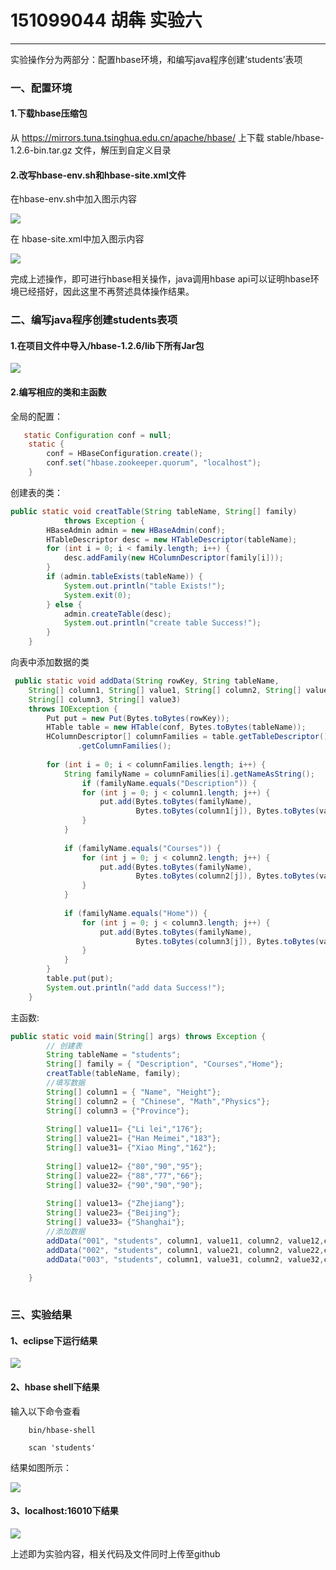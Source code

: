 # 151099044 胡犇 实验六

------
实验操作分为两部分：配置hbase环境，和编写java程序创建‘students’表项
### 一、配置环境
#### 1.下载hbase压缩包
从 https://mirrors.tuna.tsinghua.edu.cn/apache/hbase/ 上下载 stable/hbase-1.2.6-bin.tar.gz 文件，解压到自定义目录
#### 2.改写hbase-env.sh和hbase-site.xml文件
在hbase-env.sh中加入图示内容

![](https://i.imgur.com/UA3MVbb.png)

在 hbase-site.xml中加入图示内容

![](https://i.imgur.com/6k8jseG.png) 



完成上述操作，即可进行hbase相关操作，java调用hbase api可以证明hbase环境已经搭好，因此这里不再赘述具体操作结果。

### 二、编写java程序创建students表项
#### 1.在项目文件中导入/hbase-1.2.6/lib下所有Jar包

![](https://i.imgur.com/BZUNUTX.png)

#### 2.编写相应的类和主函数

全局的配置：

``` java
   static Configuration conf = null;  
    static {  
        conf = HBaseConfiguration.create();  
        conf.set("hbase.zookeeper.quorum", "localhost");  
    }  
```
创建表的类：
``` java
public static void creatTable(String tableName, String[] family)  
            throws Exception {  
		HBaseAdmin admin = new HBaseAdmin(conf);
        HTableDescriptor desc = new HTableDescriptor(tableName);  
        for (int i = 0; i < family.length; i++) {  
            desc.addFamily(new HColumnDescriptor(family[i]));  
        }  
        if (admin.tableExists(tableName)) {  
            System.out.println("table Exists!");  
            System.exit(0);  
        } else {  
            admin.createTable(desc);  
            System.out.println("create table Success!");  
        }  
    }  

```

向表中添加数据的类
``` java
 public static void addData(String rowKey, String tableName,  
    String[] column1, String[] value1, String[] column2, String[] value2,
    String[] column3, String[] value3)  
    throws IOException {  
        Put put = new Put(Bytes.toBytes(rowKey));
        HTable table = new HTable(conf, Bytes.toBytes(tableName));
        HColumnDescriptor[] columnFamilies = table.getTableDescriptor()
               .getColumnFamilies();  
  
        for (int i = 0; i < columnFamilies.length; i++) {  
            String familyName = columnFamilies[i].getNameAsString(); 
            	if (familyName.equals("Description")) {
                for (int j = 0; j < column1.length; j++) {  
                    put.add(Bytes.toBytes(familyName),  
                            Bytes.toBytes(column1[j]), Bytes.toBytes(value1[j]));  
                }  
            }  
 
            if (familyName.equals("Courses")) {
                for (int j = 0; j < column2.length; j++) {  
                    put.add(Bytes.toBytes(familyName),  
                            Bytes.toBytes(column2[j]), Bytes.toBytes(value2[j]));  
                }  
            } 
            
            if (familyName.equals("Home")) { 
                for (int j = 0; j < column3.length; j++) {  
                    put.add(Bytes.toBytes(familyName),  
                            Bytes.toBytes(column3[j]), Bytes.toBytes(value3[j]));  
                }  
            } 
        }  
        table.put(put);  
        System.out.println("add data Success!");  
    }  

```

主函数:
```java
public static void main(String[] args) throws Exception {  	  
		// 创建表  
        String tableName = "students";  
        String[] family = { "Description", "Courses","Home"};  
        creatTable(tableName, family);  
  		//填写数据
        String[] column1 = { "Name", "Height"};
        String[] column2 = { "Chinese", "Math","Physics"};
        String[] column3 = {"Province"};
        
        String[] value11= {"Li lei","176"};
        String[] value21= {"Han Meimei","183"};
        String[] value31= {"Xiao Ming","162"};
        
        String[] value12= {"80","90","95"};
        String[] value22= {"88","77","66"};
        String[] value32= {"90","90","90"};
        
        String[] value13= {"Zhejiang"};
        String[] value23= {"Beijing"};
        String[] value33= {"Shanghai"};
        //添加数据
        addData("001", "students", column1, value11, column2, value12,column3,value13);  
        addData("002", "students", column1, value21, column2, value22,column3,value23);  
        addData("003", "students", column1, value31, column2, value32,column3,value33);  
  
    }  
      
```
### 三、实验结果
#### 1、eclipse下运行结果

![](https://i.imgur.com/odobOeR.png)
#### 2、hbase shell下结果
输入以下命令查看
```linux
	bin/hbase-shell
```
```linux
	scan 'students'
```
结果如图所示：

![](https://i.imgur.com/KrUaZMn.png)

#### 3、localhost:16010下结果

![](https://i.imgur.com/pQGyMIb.png)

上述即为实验内容，相关代码及文件同时上传至github
